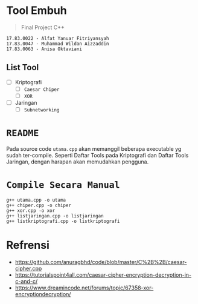 # Tool Embuh 
> Final Project C++
```
17.83.0022 - Alfat Yanuar Fitriyansyah
17.83.0047 - Muhammad Wildan Aizzaddin
17.83.0063 - Anisa Oktaviani
```
## List Tool
- [ ] Kriptografi
    - [ ] `Caesar Chiper`
    - [ ] `XOR`
- [ ] Jaringan
    - [ ] `Subnetworking`
# `README`
Pada source code `utama.cpp` akan memanggil beberapa executable yg sudah ter-compile. Seperti Daftar Tools pada Kriptografi dan Daftar Tools Jaringan, dengan harapan akan memudahkan pengguna.
# `Compile Secara Manual`

```
g++ utama.cpp -o utama
g++ chiper.cpp -o chiper
g++ xor.cpp -o xor
g++ listjaringan.cpp -o listjaringan
g++ listkriptografi.cpp -o listkriptografi
```
# Refrensi
* https://github.com/anuragbhd/code/blob/master/C%2B%2B/caesar-cipher.cpp
* https://tutorialspoint4all.com/caesar-cipher-encryption-decryption-in-c-and-c/
* https://www.dreamincode.net/forums/topic/67358-xor-encryptiondecryption/
